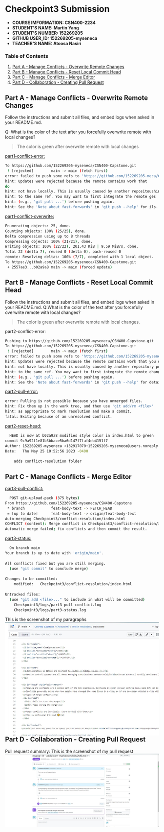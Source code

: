 # Checkpoint3 Submission

- **COURSE IMFORMATION: CSN400-2234**
- **STUDENT'S NAME: Martin Yang**
- **STUDENT'S NUMBER: 152269205**
- **GITHUB USER_ID: 152269205-myseneca**
- **TEACHER'S NAME: Atoosa Nasiri**

### Table of Contents
1. [Part A - Manage Conflicts - Overwrite Remote Changes](#part-a---manage-conflicts---overwrite-remote-changes)
2. [Part B - Manage Conflicts - Reset Local Commit Head](#part-b---manage-conflicts---reset-local-commit-head)
3. [Part C - Manage Conflicts - Merge Editor](#part-c---manage-conflicts---merge-editor)
4. [Part D - Collaboration - Creating Pull Request](#part-d---collaboration---creating-pull-request)

## Part A - Manage Conflicts - Overwrite Remote Changes
Follow the instructions and submit all files, and embed logs when asked in your README.md. 

Q: What is the color of the text after you forcefully overwrite remote with local changes?
 > The color is green after overwrite remote with local changes
 
[part1-conflict-error:](./logs/part1-conflict-error.log)

```bash
To https://github.com/152269205-myseneca/CSN400-Capstone.git
 ! [rejected]        main -> main (fetch first)
error: failed to push some refs to 'https://github.com/152269205-meca/CSN400-Capstone.git'
hint: Updates were rejected because the remote contains work that 
do
hint: not have locally. This is usually caused by another repositoushing
hint: to the same ref. You may want to first integrate the remote ges
hint: (e.g., 'git pull ...') before pushing again.
hint: See the 'Note about fast-forwards' in 'git push --help' for ils.
```
[part1-conflict-overwrite:](./logs/part1-conflict-overwrite.log)
```bash
Enumerating objects: 25, done.
Counting objects: 100% (25/25), done.
Delta compression using up to 8 threads
Compressing objects: 100% (21/21), done.
Writing objects: 100% (22/22), 201.43 KiB | 9.59 MiB/s, done.
Total 22 (delta 7), reused 0 (delta 0), pack-reused 0
remote: Resolving deltas: 100% (7/7), completed with 1 local object.  
To https://github.com/152269205-myseneca/CSN400-Capstone.git
 + 2557ae3...b02a9a8 main -> main (forced update)
```


## Part B - Manage Conflicts - Reset Local Commit Head
Follow the instructions and submit all files, and embed logs when asked in your README.md.
Q:What is the color of the text after you forcefully overwrite remote with local changes?
  > The color is green after overwrite remote with local changes.

part2-conflict-error:
```bash
Pushing to https://github.com/152269205-myseneca/CSN400-Capstone.git
To https://github.com/152269205-myseneca/CSN400-Capstone.git
 ! [rejected]        main -> main (fetch first)
error: failed to push some refs to 'https://github.com/152269205-myseneca/CSN400-Capstone.git'
hint: Updates were rejected because the remote contains work that you do
hint: not have locally. This is usually caused by another repository pushing
hint: to the same ref. You may want to first integrate the remote changes
hint: (e.g., 'git pull ...') before pushing again.
hint: See the 'Note about fast-forwards' in 'git push --help' for details.
```
[part2-pull-error:](.//logs/part2-pull-error.log)

```bash
error: Pulling is not possible because you have unmerged files.
hint: Fix them up in the work tree, and then use 'git add/rm <file>'
hint: as appropriate to mark resolution and make a commit.
fatal: Exiting because of an unresolved conflict.
 ```
  
[part2-reset-head:](./logs/part2-reset-head.log)
```bash
  HEAD is now at b02a9a8 modifies style color in index.html to green
commit 9c9a92f1e81b3bbace5ba6d147f7faf4eb4151f7
Author: 152269205-myseneca <132917070+152269205-myseneca@users.noreply.github.com>
Date:   Thu May 25 10:52:56 2023 -0400

    adds conflict-resolution folder
```

## Part C - Manage Conflicts - Merge Editor

  [part3-pull-conflict:](./logs/part3-pull-conflict.log)
```bash
  POST git-upload-pack (375 bytes)
From https://github.com/152269205-myseneca/CSN400-Capstone
 * branch            feat-body-text -> FETCH_HEAD
 = [up to date]      feat-body-text -> origin/feat-body-text
Auto-merging Checkpoint3/conflict-resolution/index.html
CONFLICT (content): Merge conflict in Checkpoint3/conflict-resolution/index.html
Automatic merge failed; fix conflicts and then commit the result.
```
  
  [part3-status:](./logs/part3-status.log)
```bash
  On branch main
Your branch is up to date with 'origin/main'.

All conflicts fixed but you are still merging.
  (use "git commit" to conclude merge)

Changes to be committed:
	modified:   Checkpoint3/conflict-resolution/index.html

Untracked files:
  (use "git add <file>..." to include in what will be committed)
	Checkpoint3/logs/part3-pull-conflict.log
	Checkpoint3/logs/part3-status.log
```
  
  This is the screenshot of my paragraphs
<img src="./scr1.jpg"
     alt=" screenshot of paragraphs "
     style="float: left; margin-right: 10px;" />
  
## Part D - Collaboration - Creating Pull Request
  
  Pull request summary:
  This is the screenshot of my pull request
<img src="./pull request.jpg"
     alt=" screenshot of pull request "
     style="float: left; margin-right: 10px;" />




